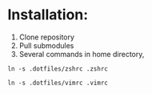 # Installation:

1. Clone repository
2. Pull submodules
3. Several commands in home directory,

```
ln -s .dotfiles/zshrc .zshrc

ln -s .dotfiles/vimrc .vimrc

```
